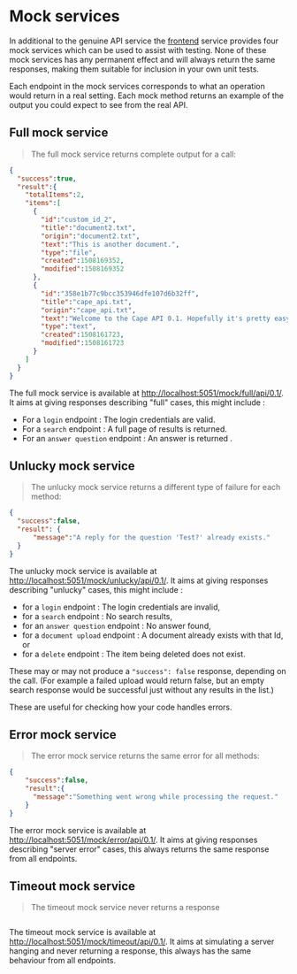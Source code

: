 
# Mock services

In additional to the genuine API service the [frontend](https://github.com/bloomsburyai/cape-frontend) service provides four mock services which can be used to assist with testing.
None of these mock services has any permanent effect and will always return the same responses, making them suitable for
inclusion in your own unit tests.

Each endpoint in the mock services corresponds to what an operation would return in a real setting. Each mock method
returns an example of the output you could expect to see from the real API.

## Full mock service

> The full mock service returns complete output for a call:

```json
{
  "success":true,
  "result":{
    "totalItems":2,
    "items":[
      {
        "id":"custom_id_2",
        "title":"document2.txt",
        "origin":"document2.txt",
        "text":"This is another document.",
        "type":"file",
        "created":1508169352,
        "modified":1508169352
      },
      {
        "id":"358e1b77c9bcc353946dfe107d6b32ff",
        "title":"cape_api.txt",
        "origin":"cape_api.txt",
        "text":"Welcome to the Cape API 0.1. Hopefully it's pretty easy to use.",
        "type":"text",
        "created":1508161723,
        "modified":1508161723
      }
    ]
  }
}
```

The full mock service is available at [http://localhost:5051/mock/full/api/0.1/](http://localhost:5051/mock/full/api/0.1/).
It aims at giving responses describing "full" cases, this might include :

* For a `login` endpoint : The login credentials are valid.
* For a `search` endpoint : A full page of results is returned.
* For an `answer question` endpoint : An answer is returned .


## Unlucky mock service

> The unlucky mock service returns a different type of failure for each method:

```json
{
  "success":false,
  "result": {
      "message":"A reply for the question 'Test?' already exists."
  }
}
```

The unlucky mock service is available at [http://localhost:5051/mock/unlucky/api/0.1/](http://localhost:5051/mock/unlucky/api/0.1/).
It aims at giving responses describing "unlucky" cases, this might include :

* for a `login` endpoint : The login credentials are invalid,
* for a `search` endpoint : No search results,
* for an `answer question` endpoint : No answer found,
* for a `document upload` endpoint : A document already exists with that Id, or
* for a `delete` endpoint : The item being deleted does not exist.

These may or may not produce a `"success": false` response, depending on the call. (For example a failed upload would
return false, but an empty search response would be successful just without any results in the list.)

These are useful for checking how your code handles errors.

## Error mock service

> The error mock service returns the same error for all methods:

```json
{
    "success":false,
    "result":{
      "message":"Something went wrong while processing the request."
    }
}
```

The error mock service is available at [http://localhost:5051/mock/error/api/0.1/](http://localhost:5051/mock/error/api/0.1/).
It aims at giving responses describing "server error" cases, this always returns the same response from all endpoints.

## Timeout mock service

> The timeout mock service never returns a response

```json

```

The timeout mock service is available at [http://localhost:5051/mock/timeout/api/0.1/](http://localhost:5051/mock/timeout/api/0.1/).
It aims at simulating a server hanging and never returning a response, this always has the same behaviour from all endpoints.
